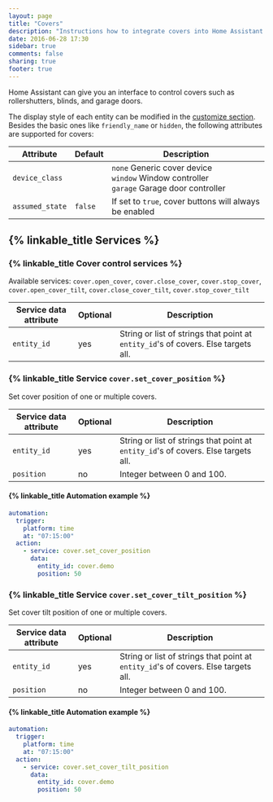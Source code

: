```yaml
---
layout: page
title: "Covers"
description: "Instructions how to integrate covers into Home Assistant."
date: 2016-06-28 17:30
sidebar: true
comments: false
sharing: true
footer: true
---
```


Home Assistant can give you an interface to control covers such as rollershutters, blinds, and garage doors.

The display style of each entity can be modified in the [customize section](/getting-started/customizing-devices/). Besides the basic ones like `friendly_name` or `hidden`, the following attributes are supported for covers:
 
| Attribute | Default | Description |
| --------- | ------- | ----------- |
| `device_class` | | `none` Generic cover device<br>`window` Window controller<br>`garage` Garage door controller
| `assumed_state` | `false` | If set to `true`, cover buttons will always be enabled

## {% linkable_title Services %}

### {% linkable_title Cover control services %}
Available services: `cover.open_cover`, `cover.close_cover`, `cover.stop_cover`, `cover.open_cover_tilt`, `cover.close_cover_tilt`, `cover.stop_cover_tilt`

| Service data attribute | Optional | Description |
| ---------------------- | -------- | ----------- |
| `entity_id` | yes | String or list of strings that point at `entity_id`'s of covers. Else targets all.

### {% linkable_title Service `cover.set_cover_position` %}

Set cover position of one or multiple covers.

| Service data attribute | Optional | Description |
| ---------------------- | -------- | ----------- |
| `entity_id` | yes | String or list of strings that point at `entity_id`'s of covers. Else targets all.
| `position` | no | Integer between 0 and 100.

#### {% linkable_title Automation example  %}

```yaml
automation:
  trigger:
    platform: time
    at: "07:15:00"
  action:
    - service: cover.set_cover_position
      data:
        entity_id: cover.demo
        position: 50
```

### {% linkable_title Service `cover.set_cover_tilt_position` %}

Set cover tilt position of one or multiple covers.

| Service data attribute | Optional | Description |
| ---------------------- | -------- | ----------- |
| `entity_id` | yes | String or list of strings that point at `entity_id`'s of covers. Else targets all.
| `position` | no | Integer between 0 and 100.

#### {% linkable_title Automation example  %}

```yaml
automation:
  trigger:
    platform: time
    at: "07:15:00"
  action:
    - service: cover.set_cover_tilt_position
      data:
        entity_id: cover.demo
        position: 50
```
